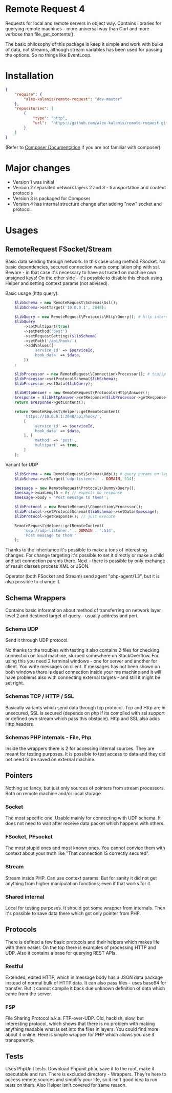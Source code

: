 Remote Request 4
================

Requests for local and remote servers in object way. Contains libraries for querying remote
machines - more universal way than Curl and more verbose than file_get_contents().

The basic philosophy of this package is keep it simple and work with bulks of data, not streams,
although stream variables has been used for passing the options. So no things like EventLoop.

# Installation

```json
{
    "require": {
        "alex-kalanis/remote-request": "dev-master"
    },
    "repositories": [
        {
            "type": "http",
            "url":  "https://github.com/alex-kalanis/remote-request.git"
        }
    ]
}
```

(Refer to [Composer Documentation](https://github.com/composer/composer/blob/master/doc/00-intro.md#introduction) if you are not
familiar with composer)

# Major changes

 - Version 1 was initial
 - Version 2 separated network layers 2 and 3 - transportation and content protocols
 - Version 3 is packaged for Composer
 - Version 4 has internal structure change after adding "new" socket and protocol.

# Usages

RemoteRequest FSocket/Stream
------------------

Basic data sending through network.  In this case using method FSocket. No basic dependencies,
secured connection wants compilation php with ssl. Beware - in that case it's necessary
to have as trusted on machine own unsigned keys! On the other side - it's possible to disable
this check using Helper and setting context params (not advised).

Basic usage (http query):

```php
    $libSchema = new RemoteRequest\Schemas\Ssl();
    $libSchema->setTarget('10.0.0.1', 2048);

    $libQuery = new RemoteRequest\Protocols\Http\Query(); # http internals
    $libQuery
        ->setMultipart(true)
        ->setMethod('post')
        ->setRequestSettings($libSchema)
        ->setPath('/api/hook/')
        ->addValues([
            'service_id' => $serviceId,
            'hook_data' => $data,
        ])
    ;

    $libProcessor = new RemoteRequest\Connection\Processor(); # tcp/ip http/ssl
    $libProcessor->setProtocolSchema($libSchema);
    $libProcessor->setData($libQuery);

    $libHttpAnswer = new RemoteRequest\Protocols\Http\Answer();
    $response = $libHttpAnswer->setResponse($libProcessor->getResponse());
    return $response->getContent();
```

```php
    return RemoteRequest\Helper::getRemoteContent(
        'https://10.0.0.1:2048/api/hook/',
        [
            'service_id' => $serviceId,
            'hook_data' => $data,
        ], [
            'method' => 'post',
            'multipart' => true,
        ]
    );
```

Variant for UDP
```php
    $libSchema = new RemoteRequest\Schemas\Udp(); # query params on layer 3
    $libSchema->setTarget('udp-listener.' . DOMAIN, 514);

    $message = new RemoteRequest\Protocols\Dummy\Query();
    $message->maxLength = 0; // expects no response
    $message->body = 'Post message to them!';

    $libProtocol = new RemoteRequest\Connection\Processor();
    $libProtocol->setProtocolSchema($libSchema)->setData($message);
    $libProtocol->getResponse(); // just execute
```

```php
    RemoteRequest\Helper::getRemoteContent(
        'udp://udp-listener.' . DOMAIN . ':514',
        'Post message to them!'
    );
```

Thanks to the inheritance it's possible to make a tons of interesting changes. For change
targeting it's possible to set it directly or make a child and set connection params there.
Next - there is possible by only exchange of result classes process XML or JSON.

Operator (both FSocket and Stream) send agent "php-agent/1.3", but it is also possible
to change it.

Schema Wrappers
--------

Contains basic information about method of transferring on network layer level 2 and
destined target of query - usually address and port.

### Schema UDP

Send it through UDP protocol.

No thanks to the troubles with testing it also contains 2 files for checking connection
on local machine, slurped somewhere on StackOverflow. For using this you need 2 terminal
windows - one for server and another for client. You write messages on client. If messages
has not been shown on both windows there is dead connection inside your ma machine and it
will have problems also with connecting external targets - and still it might be set right.

### Schemas TCP / HTTP / SSL

Basically variants which send data through tcp protocol. Tcp and Http are in unsecured,
SSL is secured (depends on php if its compiled with ssl support or defined own stream
which pass this obstacle). Http and SSL also adds Http headers.

### Schemas PHP internals - File, Php

Inside the wrappers there is 2 for accessing internal sources. They are meant for testing
purposes. It is possible to test access to data and they did not need to be saved on external
machine.

Pointers
--------

Nothing so fancy, but just only sources of pointers from stream processors. Both on remote
machine and/or local storage.

### Socket

The most specific one. Usable mainly for connecting with UDP schema. It does not need to wait
after receive data packet which happens with others.

### FSocket, PFsocket

The most stupid ones and most known ones. You cannot convice them with context about your
truth like "That connection IS correctly secured".

### Stream

Stream inside PHP. Can use context params. But for sanity it did not get anything from higher
manipulation functions; even if that works for it.

### Shared internal

Local for testing purposes. It should got some wrapper from internals. Then it's possible
to save data there which got only pointer from PHP.

Protocols
---------

There is defined a few basic protocols and their helpers which makes life with them easier.
On the top there is examples of processing HTTP and UDP. Also it contains a base for querying
REST APIs.

### Restful

Extended, edited HTTP, which in message body has a JSON data package instead of normal bulk
of HTTP data. It can also pass files - uses base64 for transfer. But it cannot compile it back
due unknown definition of data which came from the server.

### FSP

File Sharing Protocol a.k.a. FTP-over-UDP. Old, hackish, slow, but interesting protocol,
which shows that there is no problem with making anything readable what is set into the
files in layers. You could find more about it online. Here is simple wrapper for PHP which
allows you use it transparently.

Tests
-----

Uses PhpUnit tests. Download Phpunit.phar, save it to the root, make it executable and run.
There is excluded directory - Wrappers. They're here to access remote sources and simplify
your life, so it isn't good idea to run tests on them. Also Helper isn't covered for same
reason.
